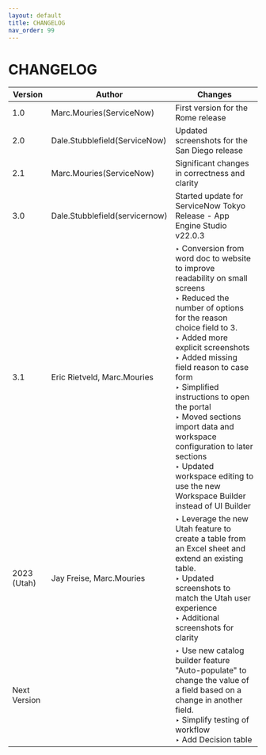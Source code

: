 ```yaml
---
layout: default
title: CHANGELOG
nav_order: 99
---
```

# CHANGELOG

| Version       | Author                           | Changes                              |
| ------------- | -------------------------------- | ------------------------------------ |
| 1.0           | Marc.Mouries(ServiceNow)         | First version for the Rome release
| 2.0           | Dale.Stubblefield(ServiceNow)    | Updated screenshots for the San Diego release
| 2.1	        | Marc.Mouries(ServiceNow)         | Significant changes in correctness and clarity
| 3.0           | Dale.Stubblefield(servicernow)   | Started update for ServiceNow Tokyo Release - App Engine Studio v22.0.3
| 3.1	        | Eric Rietveld, Marc.Mouries         | ‣ Conversion from word doc to website to improve readability on small screens  <br/> ‣ Reduced the number of options for the reason choice field to 3. <br/>  ‣ Added more explicit screenshots  <br/>‣ Added missing field reason to case form <br/>‣ Simplified instructions to open the portal<br/>‣  Moved sections import data and workspace configuration to later sections  <br/>‣    Updated workspace editing to use the new Workspace Builder instead of UI Builder
| 2023 (Utah)  | Jay Freise, Marc.Mouries         | ‣ Leverage the new Utah feature to create a table from an Excel sheet and extend an existing table. <br/> ‣ Updated screenshots to match the Utah user experience   <br/> ‣ Additional screenshots for clarity
| Next Version            |       | ‣ Use new catalog builder feature "Auto-populate" to change the value of a field based on a change in another field. <br/> ‣ Simplify testing of workflow <br/> ‣ Add Decision table